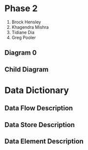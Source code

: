 # Phase 2
 1. Brock Hensley
 2. Khagendra Mishra
 3. Tidiane Dia
 4. Greg Pooler


## Diagram 0



## Child Diagram



# Data Dictionary
## Data Flow Description

## Data Store Description

## Data Element Description

  
